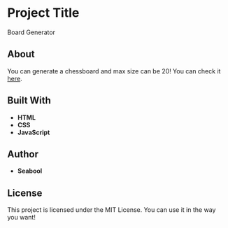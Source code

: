 # Project Title

Board Generator

## About

You can generate a chessboard and max size can be 20! You can check it [here](https://seabool.github.io/board-generator/).

## Built With

* **HTML**
* **CSS**
* **JavaScript**

## Author

* **Seabool**

## License

This project is licensed under the MIT License. You can use it in the way you want!

